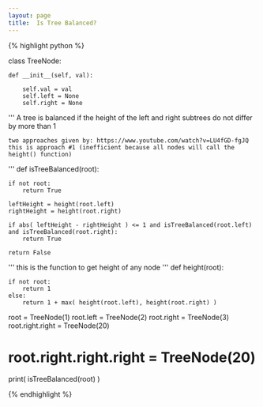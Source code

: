 ```yaml
---
layout: page
title:  Is Tree Balanced?
---
```





{% highlight python %}

class TreeNode:

    def __init__(self, val):

        self.val = val
        self.left = None
        self.right = None

'''
    A tree is balanced if the height of the left and right subtrees do not differ by more than 1


    two approaches given by: https://www.youtube.com/watch?v=LU4fGD-fgJQ
    this is approach #1 (inefficient because all nodes will call the height() function)
'''
def isTreeBalanced(root):

    if not root:
        return True
    
    leftHeight = height(root.left)
    rightHeight = height(root.right)

    if abs( leftHeight - rightHeight ) <= 1 and isTreeBalanced(root.left) and isTreeBalanced(root.right):
        return True
    
    return False


'''
    this is the function to get height of any node
'''
def height(root):

    if not root:
        return 1
    else:
        return 1 + max( height(root.left), height(root.right) )


root = TreeNode(1)
root.left = TreeNode(2)
root.right = TreeNode(3)
root.right.right = TreeNode(20)
# root.right.right.right = TreeNode(20)

print( isTreeBalanced(root) )


{% endhighlight %}


